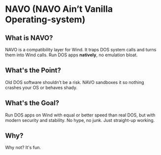 # NAVO (NAVO Ain’t Vanilla Operating-system)

## What is NAVO?

NAVO is a compatibility layer for Wind.  It traps DOS system calls and turns them into Wind calls.  Run DOS apps **natively**, no emulation bloat.

## What's the Point?

Old DOS software shouldn’t be a risk. NAVO sandboxes it so nothing crashes your OS or behaves shady.

## What's the Goal?

Run DOS apps on Wind with equal or better speed than real DOS, but with modern security and stability.  No hype, no junk.  Just straight-up working.

## Why?

Why not? It's fun.
